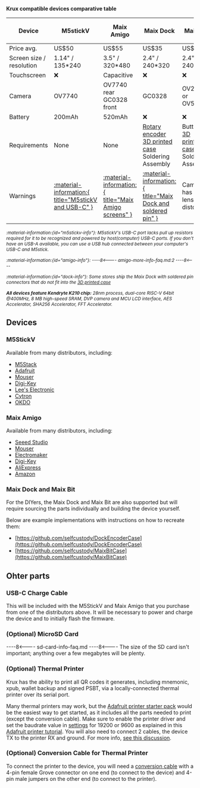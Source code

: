 **Krux compatible devices comparative table**

| Device | M5stickV | Maix Amigo | Maix Dock | Maix Bit | Yahboom k210 module |
| ------------- | ------------- | ------------- | ------------- | ------------- | ------------- |
| Price avg. | US$50 | US$55 | US$35 | US$35 | US$60 |
| Screen size / resolution | 1.14" / 135*240 | 3.5" / 320*480 | 2.4" / 240*320 | 2.4" / 240*320 | 2" / 240*320 |
| Touchscreen  | :x: | Capacitive | :x: | :x: | Capacitive |
| Camera  | OV7740 | OV7740 rear<br>GC0328 front | GC0328 | OV2640 or<br>OV5642 | OV2640 |
| Battery  | 200mAh | 520mAh | :x: | :x: | :x: |
| Requirements | None | None | [Rotary encoder](https://duckduckgo.com/?q=ky-040)<br> [3D printed case](https://github.com/selfcustody/DockEncoderCase)<br> Soldering<br>Assembly | Buttons<br> [3D printed case](https://github.com/selfcustody/MaixBitCase)<br> Soldering<br>Assembly | None |
| Warnings  | [:material-information:{ title="M5stickV and USB-C" }](#m5stickv-info) | [:material-information:{ title="Maix Amigo screens" }](#amigo-info) | [:material-information:{ title="Maix Dock and soldered pin" }](#dock-info) | Camera has<br> lens distortion | Micro USB |

<i style="font-size: 85%">:material-information:{id="m5stickv-info"}:
M5stickV's USB-C port lacks pull up resistors required for it to be recognized and powered by host(computer) USB-C ports. If you don't have an USB-A available, you can use a USB hub connected between your computer's USB-C and M5stick.
</i>

<i style="font-size: 85%">:material-information:{id="amigo-info"}:
----8<----
amigo-more-info-faq.md:2
----8<----
</i>

<i style="font-size: 85%">:material-information:{id="dock-info"}:
Some stores ship the Maix Dock with soldered pin connectors that do not fit into the [3D printed case](https://github.com/selfcustody/DockEncoderCase)
</i>

<i style="font-size: 85%">**All devices feature Kendryte K210 chip:**
28nm process, dual-core RISC-V 64bit @400MHz, 8 MB high-speed SRAM, DVP camera and MCU LCD interface, AES Accelerator, SHA256 Accelerator, FFT Accelerator.
</i>

## Devices
### M5StickV
Available from many distributors, including:

- [M5Stack](https://shop.m5stack.com/products/stickv)
- [Adafruit](https://www.adafruit.com/product/4321)
- [Mouser](https://www.mouser.com/c/?q=m5stickv)
- [Digi-Key](https://www.digikey.com/en/products/detail/m5stack-technology-co-ltd/K027/10492135)
- [Lee's Electronic](https://leeselectronic.com/en/product/169940-m5stick-ai-camera-kendryte-k210-risc-v-core-no-wifi.html)
- [Cytron](https://www.cytron.io/c-development-tools/c-fpga/p-m5stickv-k210-ai-camera-without-wifi)
- [OKDO](https://www.okdo.com/p/m5stickv-k210-ai-camera-without-wifi/)

### Maix Amigo
Available from many distributors, including:

- [Seeed Studio](https://www.seeedstudio.com/Sipeed-Maix-Amigo-p-4689.html)
- [Mouser](https://www.mouser.com/c/?q=sipeed)
- [Electromaker](https://www.electromaker.io/shop/search/sipeed)
- [Digi-Key](https://www.digikey.com/en/products/detail/seeed-technology-co-ltd/102110463/13168813)
- [AliExpress](https://www.aliexpress.com/w/wholesale-sipeed-amigo.html)
- [Amazon](https://www.amazon.com/s?k=sipeed+amigo&dc)

### Maix Dock and Maix Bit
For the DIYers, the Maix Dock and Maix Bit are also supported but will require sourcing the parts individually and building the device yourself.

Below are example implementations with instructions on how to recreate them:

- [https://github.com/selfcustody/DockEncoderCase](https://github.com/selfcustody/DockEncoderCase)
- [https://github.com/selfcustody/MaixBitCase](https://github.com/selfcustody/MaixBitCase)

## Ohter parts
### USB-C Charge Cable
This will be included with the M5StickV and Maix Amigo that you purchase from one of the distributors above. It will be necessary to power and charge the device and to initially flash the firmware.

### (Optional) MicroSD Card
----8<----
sd-card-info-faq.md
----8<----
The size of the SD card isn't important; anything over a few megabytes will be plenty.

### (Optional) Thermal Printer
Krux has the ability to print all QR codes it generates, including mnemonic, xpub, wallet backup and signed PSBT, via a locally-connected thermal printer over its serial port.

Many thermal printers may work, but the [Adafruit printer starter pack](https://www.adafruit.com/product/600) would be the easiest way to get started, as it includes all the parts needed to print (except the conversion cable). Make sure to enable the printer driver and set the baudrate value in [settings](./getting-started/settings.md/#thermal) for 19200 or 9600 as explained in this [Adafruit printer tutorial](https://learn.adafruit.com/mini-thermal-receipt-printer/first-test). You will also need to connect 2 cables, the device TX to the printer RX and ground. For more info, [see this discussion](https://github.com/selfcustody/krux/discussions/312).

### (Optional) Conversion Cable for Thermal Printer
To connect the printer to the device, you will need a [conversion cable](https://store-usa.arduino.cc/products/grove-4-pin-male-to-grove-4-pin-cable-5-pcs) with a 4-pin female Grove connector on one end (to connect to the device) and 4-pin male jumpers on the other end (to connect to the printer).
